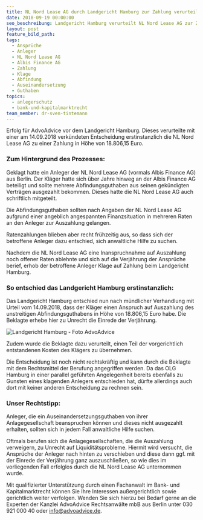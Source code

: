 ```yaml
---
title: NL Nord Lease AG durch Landgericht Hamburg zur Zahlung verurteilt
date: 2018-09-19 00:00:00
seo_beschreibung: Landgericht Hamburg verurteilt NL Nord Lease AG zur Zahlung an Anleger
layout: post
feature_bild_path:
tags:
  - Ansprüche
  - Anleger
  - NL Nord Lease AG
  - Albis Finance AG
  - Zahlung
  - Klage
  - Abfindung
  - Auseinandersetzung
  - Guthaben
topics:
  - anlegerschutz
  - bank-und-kapitalmarktrecht
team_member: dr-sven-tintemann
---
```


Erfolg für AdvoAdvice vor dem Landgericht Hamburg. Dieses verurteilte mit einer am 14.09.2018 verkündeten Entscheidung erstinstanzlich die NL Nord Lease AG zu einer Zahlung in Höhe von 18.806,15 Euro. 

### Zum Hintergrund des Prozesses:

Geklagt hatte ein Anleger der NL Nord Lease AG (vormals Albis Finance AG) aus Berlin. Der Kläger hatte sich über Jahre hinweg an der Albis Finance AG beteiligt und sollte mehrere Abfindungsguthaben aus seinen gekündigten Verträgen ausgezahlt bekommen. Dieses hatte die NL Nord Lease AG auch schriftlich mitgeteilt. 

Die Abfindungsguthaben sollten nach Angaben der NL Nord Lease AG aufgrund einer angeblich angespannten Finanzsituation in mehreren Raten an den Anleger zur Auszahlung gelangen.

Ratenzahlungen blieben aber recht frühzeitig aus, so dass sich der betroffene Anleger dazu entschied, sich anwaltliche Hilfe zu suchen. 

Nachdem die NL Nord Lease AG eine Inanspruchnahme auf Auszahlung noch offener Raten ablehnte und sich auf die Verjährung der Ansprüche berief, erhob der betroffene Anleger Klage auf Zahlung beim Landgericht Hamburg. 

### So entschied das Landgericht Hamburg erstinstanzlich:

Das Landgericht Hamburg entschied nun nach mündlicher Verhandlung mit Urteil vom 14.09.2018, dass der Kläger einen Anspruch auf Auszahlung des unstreitigen Abfindungsguthabens in Höhe von 18.806,15 Euro habe. Die Beklagte erhebe hier zu Unrecht die Einrede der Verjährung. 

![Landgericht Hamburg - Foto AdvoAdvice](/uploads/lg-hamburg-außenansicht-4.JPG "Landgericht Hamburg urteilt für Anleger")

Zudem wurde die Beklagte dazu verurteilt, einen Teil der vorgerichtlich entstandenen Kosten des Klägers zu übernehmen.

Die Entscheidung ist noch nicht rechtskräftig und kann durch die Beklagte mit dem Rechtsmittel der Berufung angegriffen werden. Da das OLG Hamburg in einer parallel geführten Angelegenheit bereits ebenfalls zu Gunsten eines klagenden Anlegers entschieden hat, dürfte allerdings auch dort mit keiner anderen Entscheidung zu rechnen sein. 

### Unser Rechtstipp:

Anleger, die ein Auseinandersetzungsguthaben von ihrer Anlagegesellschaft beanspruchen können und dieses nicht ausgezahlt erhalten, sollten sich in jedem Fall anwaltliche Hilfe suchen. 

Oftmals berufen sich die Anlagegesellschaften, die die Auszahlung verweigern, zu Unrecht auf Liquiditätsprobleme. Hiermit wird versucht, die Ansprüche der Anleger nach hinten zu verschieben und diese dann ggf. mit der Einrede der Verjährung ganz auszuschließen, so wie dies im vorliegenden Fall erfolglos durch die NL Nord Lease AG unternommen wurde. 

Mit qualifizierter Unterstützung durch einen Fachanwalt im Bank- und Kapitalmarktrecht können Sie Ihre Interessen außergerichtlich sowie gerichtlich weiter verfolgen. Wenden Sie sich hierzu bei Bedarf gerne an die Experten der Kanzlei AdvoAdvice Rechtsanwälte mbB aus Berlin unter 030 921 000 40 oder info@advoadvice.de.